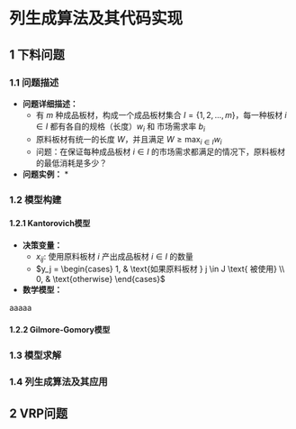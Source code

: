 # 列生成算法及其代码实现

## 1 下料问题

### 1.1 问题描述

* **问题详细描述：**
  * 有 $m$ 种成品板材，构成一个成品板材集合 $I=\lbrace 1,2,...,m \rbrace$，每一种板材 $i \in I$ 都有各自的规格（长度）$w_i$ 和 市场需求率 $b_i$
  * 原料板材有统一的长度 $W$，并且满足 $W \ge \max_{i \in I} w_i$
  * 问题：在保证每种成品板材 $i \in I$ 的市场需求都满足的情况下，原料板材的最低消耗是多少？
* **问题实例：**
  * 

### 1.2 模型构建

#### 1.2.1 Kantorovich模型

* **决策变量：**
  * $x_{ij}:$ 使用原料板材 $i$ 产出成品板材 $i \in I$ 的数量
  * $y_j = \begin{cases} 
    1, & \text{如果原料板材 } j \in J \text{ 被使用} \\
    0, & \text{otherwise}
    \end{cases}$
* **数学模型：**

aaaaa



#### 1.2.2 Gilmore-Gomory模型



### 1.3 模型求解



### 1.4 列生成算法及其应用



## 2 VRP问题